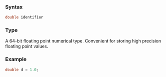 ### Syntax
```c++
double identifier
```
### Type
A 64-bit floating point numerical type. Convenient for storing high precision floating point values.
### Example
```c++
double d = 1.0;
```